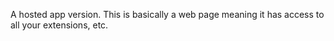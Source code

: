 A hosted app version. This is basically a web page meaning it has access to all your extensions, etc.